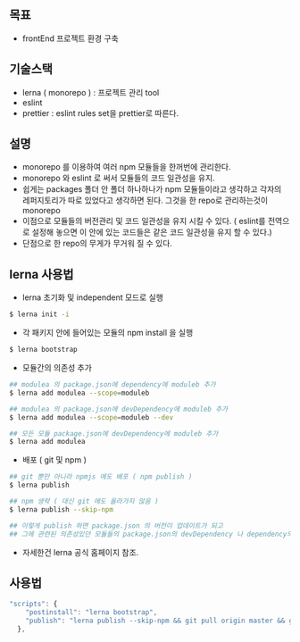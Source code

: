 ## 목표

- frontEnd 프로젝트 환경 구축

## 기술스택

- lerna ( monorepo ) : 프로젝트 관리 tool
- eslint 
- prettier : eslint rules set을 prettier로 따른다.


## 설명

- monorepo 를 이용하여 여러 npm 모듈들을 한꺼번에 관리한다.
- monorepo 와 eslint 로 써서 모듈들의 코드 일관성을 유지. 
- 쉽게는 packages 폴더 안 폴더 하나하나가 npm 모듈들이라고 생각하고 각자의 레퍼지토리가 따로 있었다고 생각하면 된다. 그것을 한 repo로 관리하는것이 monorepo
- 이점으로 모듈들의 버전관리 및 코드 일관성을 유지 시킬 수 있다. ( eslint를 전역으로 설정해 놓으면 이 안에 있는 코드들은 같은 코드 일관성을 유지 할 수 있다.)
- 단점으로 한 repo의 무게가 무거워 질 수 있다.


## lerna 사용법

- lerna 초기화 및 independent 모드로 실행
```sh
$ lerna init -i 
```

- 각 패키지 안에 들어있는 모듈의 npm install 을 실행
```sh
$ lerna bootstrap
``` 

- 모듈간의 의존성 추가 
```sh
## modulea 의 package.json에 dependency에 moduleb 추가 
$ lerna add modulea --scope=moduleb

## modulea 의 package.json에 devDependency에 moduleb 추가 
$ lerna add modulea --scope=moduleb --dev

## 모든 모듈 package.json에 devDependency에 moduleb 추가 
$ lerna add modulea 
``` 

- 배포 ( git 및 npm )
```sh
## git 뿐만 아니라 npmjs 에도 배포 ( npm publish )
$ lerna publish

## npm 생략 ( 대신 git 에도 올라가지 않음 )
$ lerna publish --skip-npm 

## 이렇게 publish 하면 package.json 의 버전이 업데이트가 되고 
## 그에 관련된 의존성있던 모듈들의 package.json의 devDependency 나 dependency의 해당 모듈의 버젼도 업데이트 시켜준다.
```

- 자세한건 lerna 공식 홈페이지 참조.


## 사용법

```javascript
"scripts": {
    "postinstall": "lerna bootstrap",
    "publish": "lerna publish --skip-npm && git pull origin master && git push origin master"
  },
```

